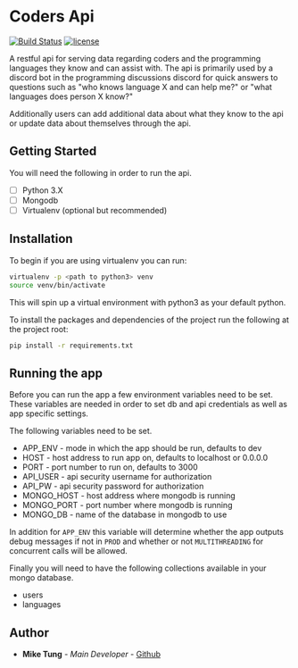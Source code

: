 # Coders Api

[![Build Status][travis]](https://travis-ci.org/seekheart/coder_api)
[![license](https://img.shields.io/github/license/mashape/apistatus.svg)]()


A restful api for serving data regarding coders and the programming languages
they know and can assist with. The api is primarily used by a discord bot
in the programming discussions discord for quick answers to questions such as
"who knows language X and can help me?" or "what languages does person X know?"

Additionally users can add additional data about what they know to the api
or update data about themselves through the api.

## Getting Started

You will need the following in order to run the api.

- [ ] Python 3.X
- [ ] Mongodb
- [ ] Virtualenv (optional but recommended)

## Installation

To begin if you are using virtualenv you can run:

```bash
virtualenv -p <path to python3> venv
source venv/bin/activate
```

This will spin up a virtual environment with python3 as your default python.

To install the packages and dependencies of the project run the following
at the project root:

```bash
pip install -r requirements.txt
```

## Running the app

Before you can run the app a few environment variables need to be set.
These variables are needed in order to set db and api credentials as well as app
specific settings.

The following variables need to be set.

* APP_ENV - mode in which the app should be run, defaults to dev
* HOST - host address to run app on, defaults to localhost or 0.0.0.0
* PORT - port number to run on, defaults to 3000
* API_USER - api security username for authorization
* API_PW - api security password for authorization
* MONGO_HOST - host address where mongodb is running
* MONGO_PORT - port number where mongodb is running
* MONGO_DB - name of the database in mongodb to use

In addition for `APP_ENV` this variable will determine whether the app outputs
debug messages if not in `PROD` and whether or not `MULTITHREADING` for 
concurrent calls will be allowed.

Finally you will need to have the following collections available in your
mongo database.

* users
* languages

## Author

* **Mike Tung** - *Main Developer* - [Github]

[Github]: https://github.com/seekheart
[travis]: https://travis-ci.org/seekheart/coder_api.svg?branch=master